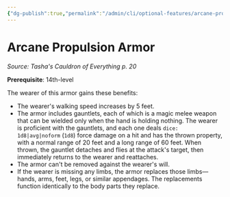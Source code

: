 ```yaml
---
{"dg-publish":true,"permalink":"/admin/cli/optional-features/arcane-propulsion-armor-tce/","tags":["compendium/src/5e/tce","optional-feature/ai"],"updated":"2025-01-11T15:32:21.671+00:00"}
---
```


# Arcane Propulsion Armor
*Source: Tasha's Cauldron of Everything p. 20*  

**Prerequisite**: 14th-level

The wearer of this armor gains these benefits:

- The wearer's walking speed increases by 5 feet.  
- The armor includes gauntlets, each of which is a magic melee weapon that can be wielded only when the hand is holding nothing. The wearer is proficient with the gauntlets, and each one deals `dice: 1d8|avg|noform` (`1d8`) force damage on a hit and has the thrown property, with a normal range of 20 feet and a long range of 60 feet. When thrown, the gauntlet detaches and flies at the attack's target, then immediately returns to the wearer and reattaches.  
- The armor can't be removed against the wearer's will.  
- If the wearer is missing any limbs, the armor replaces those limbs—hands, arms, feet, legs, or similar appendages. The replacements function identically to the body parts they replace.